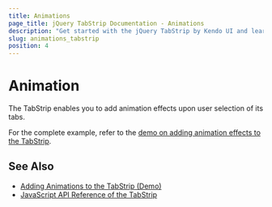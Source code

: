```yaml
---
title: Animations
page_title: jQuery TabStrip Documentation - Animations
description: "Get started with the jQuery TabStrip by Kendo UI and learn how to add animation effects upon user selection of its tabs."
slug: animations_tabstrip
position: 4
---
```


# Animation

The TabStrip enables you to add animation effects upon user selection of its tabs.  

For the complete example, refer to the [demo on adding animation effects to the TabStrip](https://demos.telerik.com/kendo-ui/tabstrip/animation).

## See Also

* [Adding Animations to the TabStrip (Demo)](https://demos.telerik.com/kendo-ui/tabstrip/animation)
* [JavaScript API Reference of the TabStrip](/api/javascript/ui/tabstrip)
